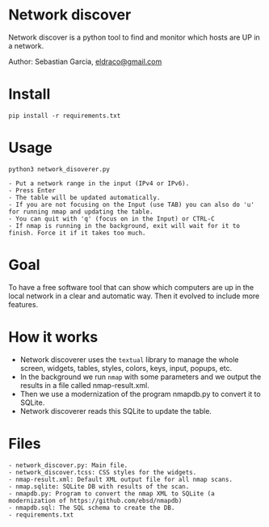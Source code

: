 # Network discover
Network discover is a python tool to find and monitor which hosts are UP in a network.

Author: Sebastian Garcia, eldraco@gmail.com

# Install

```pip install -r requirements.txt```

# Usage

```python3 network_disoverer.py```

    - Put a network range in the input (IPv4 or IPv6).
    - Press Enter
    - The table will be updated automatically.
    - If you are not focusing on the Input (use TAB) you can also do 'u' for running nmap and updating the table.
    - You can quit with 'q' (focus on in the Input) or CTRL-C
    - If nmap is running in the background, exit will wait for it to finish. Force it if it takes too much.

# Goal
To have a free software tool that can show which computers are up in the local network in a clear and automatic way. Then it evolved to include more features.

# How it works
- Network discoverer uses the `textual` library to manage the whole screen, widgets, tables, styles, colors, keys, input, popups, etc. 
- In the background we run `nmap` with some parameters and we output the results in a file called nmap-result.xml.
- Then we use a modernization of the program nmapdb.py to convert it to SQLite.
- Network discoverer reads this SQLite to update the table.

# Files
    - network_discover.py: Main file.
    - network_discover.tcss: CSS styles for the widgets.
    - nmap-result.xml: Default XML output file for all nmap scans.
    - nmap.sqlite: SQLite DB with results of the scan.
    - nmapdb.py: Program to convert the nmap XML to SQLite (a modernization of https://github.com/ebsd/nmapdb)
    - nmapdb.sql: The SQL schema to create the DB.
    - requirements.txt

